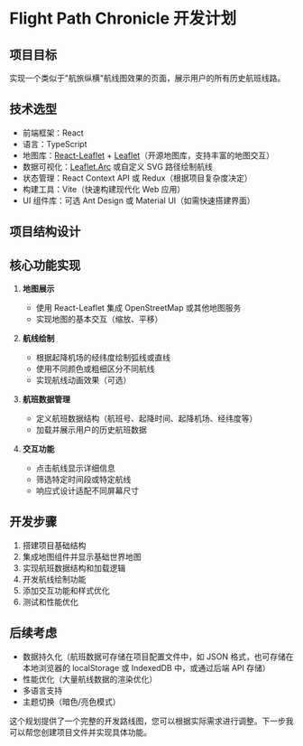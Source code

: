 # Flight Path Chronicle 开发计划

## 项目目标
实现一个类似于"航旅纵横"航线图效果的页面，展示用户的所有历史航班线路。

## 技术选型
- 前端框架：React
- 语言：TypeScript
- 地图库：[React-Leaflet](https://react-leaflet.js.org/) + [Leaflet](https://leafletjs.com/)（开源地图库，支持丰富的地图交互）
- 数据可视化：[Leaflet.Arc](https://github.com/springmeyer/leaflet-arc) 或自定义 SVG 路径绘制航线
- 状态管理：React Context API 或 Redux（根据项目复杂度决定）
- 构建工具：Vite（快速构建现代化 Web 应用）
- UI 组件库：可选 Ant Design 或 Material UI（如需快速搭建界面）

## 项目结构设计


## 核心功能实现
1. **地图展示**
   - 使用 React-Leaflet 集成 OpenStreetMap 或其他地图服务
   - 实现地图的基本交互（缩放、平移）

2. **航线绘制**
   - 根据起降机场的经纬度绘制弧线或直线
   - 使用不同颜色或粗细区分不同航线
   - 实现航线动画效果（可选）

3. **航班数据管理**
   - 定义航班数据结构（航班号、起降时间、起降机场、经纬度等）
   - 加载并展示用户的历史航班数据

4. **交互功能**
   - 点击航线显示详细信息
   - 筛选特定时间段或特定航线
   - 响应式设计适配不同屏幕尺寸

## 开发步骤
1. 搭建项目基础结构
2. 集成地图组件并显示基础世界地图
3. 实现航班数据结构和加载逻辑
4. 开发航线绘制功能
5. 添加交互功能和样式优化
6. 测试和性能优化

## 后续考虑
- 数据持久化（航班数据可存储在项目配置文件中，如 JSON 格式，也可存储在本地浏览器的 localStorage 或 IndexedDB 中，或通过后端 API 存储）
- 性能优化（大量航线数据的渲染优化）
- 多语言支持
- 主题切换（暗色/亮色模式）

这个规划提供了一个完整的开发路线图，您可以根据实际需求进行调整。下一步我可以帮您创建项目文件并实现具体功能。